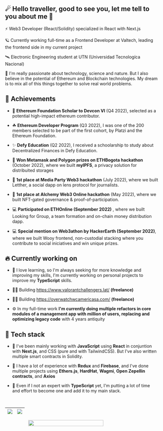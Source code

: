 ☄ Hello traveller, good to see you, let me tell to you about me 🌌
---

⚡ Web3 Developer (React/Solidity) specialized in React with Next.js

🪐 Currently working full-time as a Frontend Developer at Valtech, leading the frontend side in my current project

🛰 Electronic Engineering student at UTN (Universidad Tecnologíca Nacional)

🌳 I'm really passionate about technology, science and nature. But I also believe in the potential of Ethereum and Blockchain technologies. My dream is to mix all of this things together to solve real world problems.


🏅 Achievements
---

- 🦄 __Ethereum Foundation Scholar to Devcon VI__ (Q4 2022), selected as a potential high-impact ethereum contributor.

- ☘ __Ethereum Developer Program__ (Q3 2022), I was one of the 200 members selected to be part of the first cohort, by Platzi and the Ethereum Foundation.

- ✨ __Defy Education__ (Q2 2022), I received a schoolarship to study about Decentralized Finances in Defy Education.

- 🥈 __Won Metamask and Polygon prizes on ETHBogota hackathon__ (October 2022), where we built __myIPFS__, a privacy solution for distribuited storages

- 🥇 __1st place at Media Party Web3 hackathon__ (July 2022),  where we built Letther, a social dapp on lens protocol for journalists. 

- 🥇 __1st place at Alchemy Web3 Online hackathon__ (May 2022), where we built NFT-gated governance & proof-of-participation.

- 💻 __Participated on ETHOnline (September 2022)__ , where we built Looking for Group, a team formation and on-chain money distribution dapp.

- 💻 __Special mention on Web3athon by HackerEarth (September 2022)__, where we built Wooy frontend, non-custodial stacking where you contribute to social iniciatives and win unique prizes.


🔥  Currently working on
---

- 🌱 I love learning, so I'm always seeking for more knowledge and improving my skills, I'm currently working on personal projects to improve my __TypeScript__ skills.

- 🧙‍♂️ Building https://www.valorantchallengers.lat/ __(freelance)__

- 🦹‍♂️ Building https://overwatchwcamericasa.com/ __(freelance)__

- ⚙ In my full-time work __I'm currently doing multiple refactors in core modules of a management app with million of users, replacing and optimizing legacy code__ with 4 years antiquity


🎇 Tech stack
---

- 🔧 I've been mainly working with __JavaScript__ using __React__ in conjuntion  with __Next.js__, and CSS (pure and with TailwindCSS). But I've also written multiple smart contracts in Solidity.

- 📗 I have a lot of experience with __Redux__ and __Firebase__, and I've done multiple projects using __Ethers.js__, __HardHat__, __Wagmi__, __Open Zepellin contracts__, and __Axios__

- 🌿 Even if I not an expert with __TypeScript__ yet, I'm putting a lot of time and effort to become one and add it to my main stack.

<br/>
<table>
  <thead>
    <th>
      <img align="center" src="https://github-readme-stats.vercel.app/api?username=nv-cho&show_icons=true&include_all_commits=true&theme=buefy&hide_border=true" style="max-width: 100%;">
    </th>
    <th>
      <img align="center" src="https://github-readme-stats.vercel.app/api/top-langs/?username=nv-cho&layout=compact&theme=buefy&hide_border=true" style="max-width: 100%;">
    </th>
  </thead>
</table>
 
<div style="display: flex; width: 100%; max-width: 100%; justify-content: center;">
  <img align="center" src="https://streak-stats.demolab.com/?user=nv-cho&hide_border=true" style="max-width: 100%; width: 70%;">
</div>

